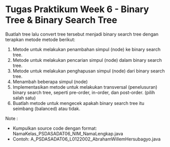 # Tugas Praktikum Week 6 - Binary Tree & Binary Search Tree 

Buatlah tree lalu convert tree tersebut menjadi binary search tree dengan terapkan metode metode berikut:
1. Metode untuk melakukan penambahan simpul (node) ke binary search tree.
2. Metode untuk melakukan pencarian simpul (node) dalam binary search tree.
3. Metode untuk melakukan penghapusan simpul (node) dari binary search tree.
4. Menambah beberapa simpul (node)
5. Implementasikan metode untuk melakukan transversal (penelusuran) binary search tree, seperti pre-order, in-order, dan post-order. (pilih salah satu)
6. Buatlah metode untuk mengecek apakah binary search tree itu seimbang (balanced) atau tidak.

Note :
- Kumpulkan source code dengan format:
    NamaKelas_PSDASADAT06_NIM_NamaLengkap.java
- Contoh: A_PSDASADAT06_L0122002_AbrahamWillemHersubagyo.java
